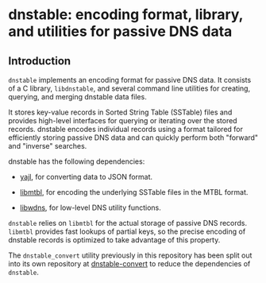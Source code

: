 dnstable: encoding format, library, and utilities for passive DNS data
======================================================================

Introduction
------------

`dnstable` implements an encoding format for passive DNS data. It consists of a
C library, `libdnstable`, and several command line utilities for creating,
querying, and merging dnstable data files.

It stores key-value records in Sorted String Table (SSTable) files and provides
high-level interfaces for querying or iterating over the stored records.
dnstable encodes individual records using a format tailored for efficiently
storing passive DNS data and can quickly perform both "forward" and "inverse"
searches.

dnstable has the following dependencies:

* [yajl](http://lloyd.github.io/yajl/), for converting data to JSON format.

* [libmtbl](https://github.com/farsightsec/mtbl), for encoding the underlying
  SSTable files in the MTBL format.

* [libwdns](https://github.com/farsightsec/wdns), for low-level DNS utility
  functions.

`dnstable` relies on `libmtbl` for the actual storage of passive DNS records.
`libmtbl` provides fast lookups of partial keys, so the precise encoding of
dnstable records is optimized to take advantage of this property.

The `dnstable_convert` utility previously in this repository has been split out into its own repository at [dnstable-convert](https://github.com/farsightsec/dnstable-convert) to reduce the dependencies of `dnstable`.

